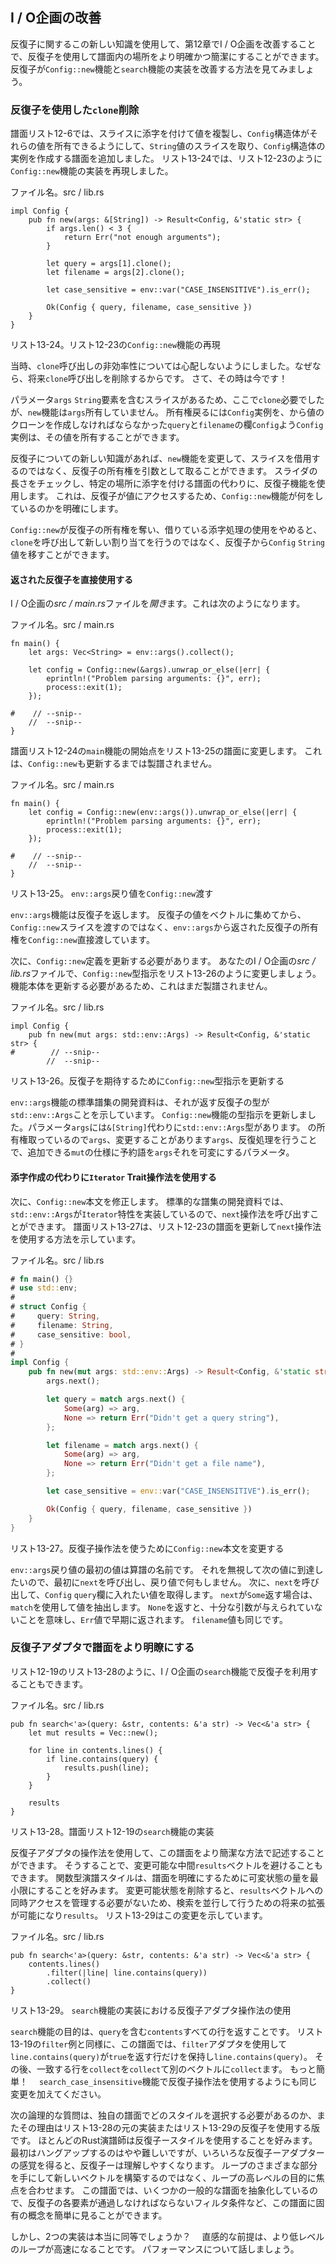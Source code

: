 ## I / O企画の改善

反復子に関するこの新しい知識を使用して、第12章でI / O企画を改善することで、反復子を使用して譜面内の場所をより明確かつ簡潔にすることができます。
反復子が`Config::new`機能と`search`機能の実装を改善する方法を見てみましょう。


### 反復子を使用した`clone`削除

譜面リスト12-6では、スライスに添字を付けて値を複製し、`Config`構造体がそれらの値を所有できるようにして、`String`値のスライスを取り、`Config`構造体の実例を作成する譜面を追加しました。
リスト13-24では、リスト12-23のように`Config::new`機能の実装を再現しました。

<span class="filename">ファイル名。src / lib.rs</span>

```rust,ignore
impl Config {
    pub fn new(args: &[String]) -> Result<Config, &'static str> {
        if args.len() < 3 {
            return Err("not enough arguments");
        }

        let query = args[1].clone();
        let filename = args[2].clone();

        let case_sensitive = env::var("CASE_INSENSITIVE").is_err();

        Ok(Config { query, filename, case_sensitive })
    }
}
```

<span class="caption">リスト13-24。リスト12-23の<code>Config::new</code>機能の再現</span>

当時、`clone`呼び出しの非効率性については心配しないようにしました。なぜなら、将来`clone`呼び出しを削除するからです。
さて、その時は今です！　

パラメータ`args` `String`要素を含むスライスがあるため、ここで`clone`必要でしたが、`new`機能は`args`所有していません。
所有権戻るには`Config`実例を、から値のクローンを作成しなければならなかった`query`と`filename`の欄`Config`よう`Config`実例は、その値を所有することができます。

反復子についての新しい知識があれば、`new`機能を変更して、スライスを借用するのではなく、反復子の所有権を引数として取ることができます。
スライダの長さをチェックし、特定の場所に添字を付ける譜面の代わりに、反復子機能を使用します。
これは、反復子が値にアクセスするため、`Config::new`機能が何をしているのかを明確にします。

`Config::new`が反復子の所有権を奪い、借りている添字処理の使用をやめると、`clone`を呼び出して新しい割り当てを行うのではなく、反復子から`Config` `String`値を移すことができます。

#### 返された反復子を直接使用する

I / O企画の*src / main.rs*ファイルを*開き*ます。これは次のようになります。

<span class="filename">ファイル名。src / main.rs</span>

```rust,ignore
fn main() {
    let args: Vec<String> = env::args().collect();

    let config = Config::new(&args).unwrap_or_else(|err| {
        eprintln!("Problem parsing arguments: {}", err);
        process::exit(1);
    });

#    // --snip--
    //  --snip--
}
```

譜面リスト12-24の`main`機能の開始点をリスト13-25の譜面に変更します。
これは、`Config::new`も更新するまでは製譜されません。

<span class="filename">ファイル名。src / main.rs</span>

```rust,ignore
fn main() {
    let config = Config::new(env::args()).unwrap_or_else(|err| {
        eprintln!("Problem parsing arguments: {}", err);
        process::exit(1);
    });

#    // --snip--
    //  --snip--
}
```

<span class="caption">リスト13-25。 <code>env::args</code>戻り値を<code>Config::new</code>渡す</span>

`env::args`機能は反復子を返します。
反復子の値をベクトルに集めてから、`Config::new`スライスを渡すのではなく、`env::args`から返された反復子の所有権を`Config::new`直接渡しています。

次に、`Config::new`定義を更新する必要があります。
あなたのI / O企画の*src / lib.rs*ファイルで、`Config::new`型指示をリスト13-26のように変更しましょう。
機能本体を更新する必要があるため、これはまだ製譜されません。

<span class="filename">ファイル名。src / lib.rs</span>

```rust,ignore
impl Config {
    pub fn new(mut args: std::env::Args) -> Result<Config, &'static str> {
#        // --snip--
        //  --snip--
```

<span class="caption">リスト13-26。反復子を期待するために<code>Config::new</code>型指示を更新する</span>

`env::args`機能の標準譜集の開発資料は、それが返す反復子の型が`std::env::Args`ことを示しています。
`Config::new`機能の型指示を更新しました。パラメータ`args`には`&[String]`代わりに`std::env::Args`型があります。
の所有権取っているので`args`、変更することがあります`args`、反復処理を行うことで、追加できる`mut`の仕様に予約語を`args`それを可変にするパラメータ。

#### 添字作成の代わりに`Iterator` Trait操作法を使用する

次に、`Config::new`本文を修正します。
標準的な譜集の開発資料では、`std::env::Args`が`Iterator`特性を実装しているので、`next`操作法を呼び出すことができます。
譜面リスト13-27は、リスト12-23の譜面を更新して`next`操作法を使用する方法を示しています。

<span class="filename">ファイル名。src / lib.rs</span>

```rust
# fn main() {}
# use std::env;
#
# struct Config {
#     query: String,
#     filename: String,
#     case_sensitive: bool,
# }
#
impl Config {
    pub fn new(mut args: std::env::Args) -> Result<Config, &'static str> {
        args.next();

        let query = match args.next() {
            Some(arg) => arg,
            None => return Err("Didn't get a query string"),
        };

        let filename = match args.next() {
            Some(arg) => arg,
            None => return Err("Didn't get a file name"),
        };

        let case_sensitive = env::var("CASE_INSENSITIVE").is_err();

        Ok(Config { query, filename, case_sensitive })
    }
}
```

<span class="caption">リスト13-27。反復子操作法を使うために<code>Config::new</code>本文を変更する</span>

`env::args`戻り値の最初の値は算譜の名前です。
それを無視して次の値に到達したいので、最初に`next`を呼び出し、戻り値で何もしません。
次に、`next`を呼び出して、`Config` `query`欄に入れたい値を取得します。
`next`が`Some`返す場合は、`match`を使用して値を抽出します。
`None`を返すと、十分な引数が与えられていないことを意味し、`Err`値で早期に返されます。
`filename`値も同じです。

### 反復子アダプタで譜面をより明瞭にする

リスト12-19のリスト13-28のように、I / O企画の`search`機能で反復子を利用することもできます。

<span class="filename">ファイル名。src / lib.rs</span>

```rust,ignore
pub fn search<'a>(query: &str, contents: &'a str) -> Vec<&'a str> {
    let mut results = Vec::new();

    for line in contents.lines() {
        if line.contains(query) {
            results.push(line);
        }
    }

    results
}
```

<span class="caption">リスト13-28。譜面リスト12-19の<code>search</code>機能の実装</span>

反復子アダプタの操作法を使用して、この譜面をより簡潔な方法で記述することができます。
そうすることで、変更可能な中間`results`ベクトルを避けることもできます。
関数型演譜スタイルは、譜面を明確にするために可変状態の量を最小限にすることを好みます。
変更可能状態を削除すると、`results`ベクトルへの同時アクセスを管理する必要がないため、検索を並行して行うための将来の拡張が可能になり`results`。
リスト13-29はこの変更を示しています。

<span class="filename">ファイル名。src / lib.rs</span>

```rust,ignore
pub fn search<'a>(query: &str, contents: &'a str) -> Vec<&'a str> {
    contents.lines()
        .filter(|line| line.contains(query))
        .collect()
}
```

<span class="caption">リスト13-29。 <code>search</code>機能の実装における反復子アダプタ操作法の使用</span>

`search`機能の目的は、`query`を含む`contents`すべての行を返すことです。
リスト13-19の`filter`例と同様に、この譜面では、`filter`アダプタを使用して`line.contains(query)`が`true`を返す行だけを保持し`line.contains(query)`。
その後、一致する行を`collect`を`collect`て別のベクトルに`collect`ます。
もっと簡単！　
`search_case_insensitive`機能で反復子操作法を使用するようにも同じ変更を加えてください。

次の論理的な質問は、独自の譜面でどのスタイルを選択する必要があるのか​​、またその理由はリスト13-28の元の実装またはリスト13-29の反復子を使用する版です。
ほとんどのRust演譜師は反復子ースタイルを使用することを好みます。
最初はハングアップするのはやや難しいですが、いろいろな反復子ーアダプターの感覚を得ると、反復子ーは理解しやすくなります。
ループのさまざまな部分を手にして新しいベクトルを構築するのではなく、ループの高レベルの目的に焦点を合わせます。
この譜面では、いくつかの一般的な譜面を抽象化しているので、反復子の各要素が通過しなければならないフィルタ条件など、この譜面に固有の概念を簡単に見ることができます。

しかし、2つの実装は本当に同等でしょうか？　
直感的な前提は、より低レベルのループが高速になることです。
パフォーマンスについて話しましょう。
